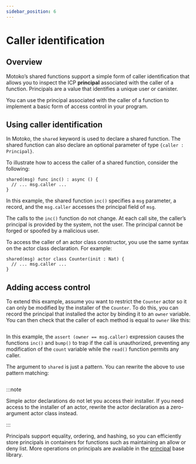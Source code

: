 ```yaml
---
sidebar_position: 6
---
```


# Caller identification

## Overview

Motoko’s shared functions support a simple form of caller identification that allows you to inspect the ICP **principal** associated with the caller of a function. Principals are a value that identifies a unique user or canister.

You can use the principal associated with the caller of a function to implement a basic form of access control in your program.

## Using caller identification

In Motoko, the `shared` keyword is used to declare a shared function. The shared function can also declare an optional parameter of type `{caller : Principal}`.

To illustrate how to access the caller of a shared function, consider the following:

``` motoko
shared(msg) func inc() : async () {
  // ... msg.caller ...
}
```

In this example, the shared function `inc()` specifies a `msg` parameter, a record, and the `msg.caller` accesses the principal field of `msg`.

The calls to the `inc()` function do not change. At each call site, the caller’s principal is provided by the system, not the user. The principal cannot be forged or spoofed by a malicious user.

To access the caller of an actor class constructor, you use the same syntax on the actor class declaration. For example:

``` motoko
shared(msg) actor class Counter(init : Nat) {
  // ... msg.caller ...
}
```

## Adding access control

To extend this example, assume you want to restrict the `Counter` actor so it can only be modified by the installer of the `Counter`. To do this, you can record the principal that installed the actor by binding it to an `owner` variable. You can then check that the caller of each method is equal to `owner` like this:

``` motoko file=../examples/Counters-caller.mo
```

In this example, the `assert (owner == msg.caller)` expression causes the functions `inc()` and `bump()` to trap if the call is unauthorized, preventing any modification of the `count` variable while the `read()` function permits any caller.

The argument to `shared` is just a pattern. You can rewrite the above to use pattern matching:

``` motoko file=../examples/Counters-caller-pat.mo
```

:::note

Simple actor declarations do not let you access their installer. If you need access to the installer of an actor, rewrite the actor declaration as a zero-argument actor class instead.

:::

Principals support equality, ordering, and hashing, so you can efficiently store principals in containers for functions such as maintaining an allow or deny list. More operations on principals are available in the [principal](../base/Principal.md) base library.
